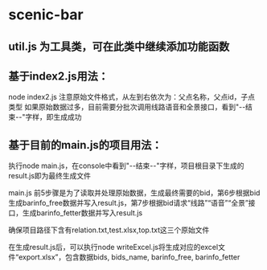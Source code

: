 # scenic-bar

## util.js 为工具类，可在此类中继续添加功能函数

## 基于index2.js用法：
   node index2.js
   注意原始文件格式，从左到右依次为：父点名称，父点id，子点类型
   如果原始数据过多，目前需要分批次调用线路语音和全景接口，看到"--结束--"字样，即生成成功

## 基于目前的main.js的项目用法：

   执行node main.js，在console中看到"--结束--"字样，项目根目录下生成的result.js即为最终生成文件

   main.js 前5步骤是为了读取并处理原始数据，生成最终需要的bid，第6步根据bid生成barinfo_free数据并写入result.js，第7步根据bid请求“线路”“语音”“全景”接口，生成barinfo_fetter数据并写入result.js

   确保项目路径下含有relation.txt,test.xlsx,top.txt这三个原始文件

   在生成result.js后，可以执行node writeExcel.js将生成对应的excel文件“export.xlsx”，包含数据bids, bids_name, barinfo_free, barinfo_fetter